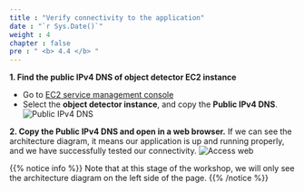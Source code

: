 ```yaml
---
title : "Verify connectivity to the application"
date : "`r Sys.Date()`"
weight : 4
chapter : false
pre : " <b> 4.4 </b> "
---
```


**1. Find the public IPv4 DNS of object detector EC2 instance**
+ Go to [EC2 service management console](https://console.aws.amazon.com/ec2/v2/home)
+ Select the **object detector instance**, and copy the **Public IPv4 DNS**.
![Public IPv4 DNS](/images/4.sectionb/039-publicdns.png)

**2. Copy the Public IPv4 DNS and open in a web browser.** 
If we can see the architecture diagram, it means our application is up and running properly, and we have successfully tested our connectivity.
![Access web](/images/4.sectionb/040-accessweb.png)

{{% notice info %}}
Note that at this stage of the workshop, we will only see the architecture diagram on the left side of the page.
{{% /notice %}}